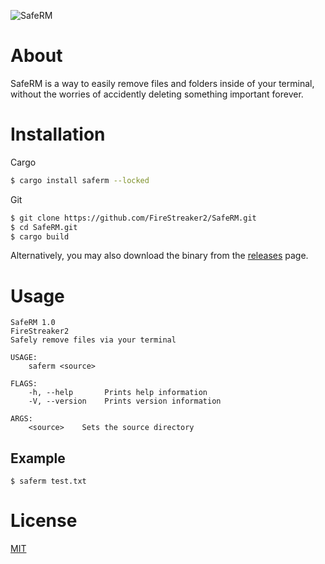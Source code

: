 ![SafeRM](https://socialify.git.ci/FireStreaker2/SafeRM/image?description=1&font=Raleway&forks=1&issues=1&language=1&name=1&owner=1&pattern=Signal&pulls=1&stargazers=1&theme=Dark)

# About
SafeRM is a way to easily remove files and folders inside of your terminal, without the worries of accidently deleting something important forever.

# Installation
Cargo
```bash
$ cargo install saferm --locked
```

Git
```bash
$ git clone https://github.com/FireStreaker2/SafeRM.git
$ cd SafeRM.git
$ cargo build
```

Alternatively, you may also download the binary from the [releases](https://github.com/FireStreaker2/SafeRM/releases/latest) page.

# Usage
```console
SafeRM 1.0
FireStreaker2
Safely remove files via your terminal

USAGE:
    saferm <source>

FLAGS:
    -h, --help       Prints help information
    -V, --version    Prints version information

ARGS:
    <source>    Sets the source directory
```

## Example
```
$ saferm test.txt
```

# License
[MIT](https://github.com/FireStreaker2/SafeRM/blob/main/LICENSE)